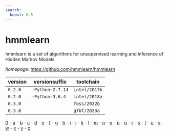 ```yaml
---
search:
  boost: 0.5
---
```

# hmmlearn

hmmlearn is a set of algorithms for unsupervised learning and inference of Hidden Markov Models

*homepage*: <https://github.com/hmmlearn/hmmlearn>

version | versionsuffix | toolchain
--------|---------------|----------
``0.2.0`` | ``-Python-2.7.14`` | ``intel/2017b``
``0.2.0`` | ``-Python-3.6.4`` | ``intel/2018a``
``0.3.0`` |  | ``foss/2022b``
``0.3.0`` |  | ``gfbf/2023a``

[0](../0/index.md) - [a](../a/index.md) - [b](../b/index.md) - [c](../c/index.md) - [d](../d/index.md) - [e](../e/index.md) - [f](../f/index.md) - [g](../g/index.md) - [h](../h/index.md) - [i](../i/index.md) - [j](../j/index.md) - [k](../k/index.md) - [l](../l/index.md) - [m](../m/index.md) - [n](../n/index.md) - [o](../o/index.md) - [p](../p/index.md) - [q](../q/index.md) - [r](../r/index.md) - [s](../s/index.md) - [t](../t/index.md) - [u](../u/index.md) - [v](../v/index.md) - [w](../w/index.md) - [x](../x/index.md) - [y](../y/index.md) - [z](../z/index.md)

